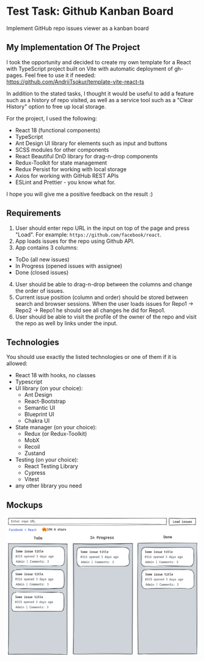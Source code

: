 # Test Task: Github Kanban Board

Implement GitHub repo issues viewer as a kanban board

## My Implementation Of The Project

I took the opportunity and decided to create my own template for a React with
TypeScript project built on Vite with automatic deployment of gh-pages. Feel
free to use it if needed: https://github.com/AndriiTsokur/template-vite-react-ts

In addition to the stated tasks, I thought it would be useful to add a feature
such as a history of repo visited, as well as a service tool such as a "Clear
History" option to free up local storage.

For the project, I used the following:

- React 18 (functional components)
- TypeScript
- Ant Design UI library for elements such as input and buttons
- SCSS modules for other components
- React Beautiful DnD library for drag-n-drop components
- Redux-Toolkit for state management
- Redux Persist for working with local storage
- Axios for working with GitHub REST APIs
- ESLint and Prettier - you know what for.

I hope you will give me a positive feedback on the result :)

## Requirements

1. User should enter repo URL in the input on top of the page and press "Load".
   For example: `https://github.com/facebook/react`.
2. App loads issues for the repo using Github API.
3. App contains 3 columns:

- ToDo (all new issues)
- In Progress (opened issues with assignee)
- Done (closed issues)

4. User should be able to drag-n-drop between the columns and change the order
   of issues.
5. Current issue position (column and order) should be stored between search and
   browser sessions. When the user loads issues for Repo1 -> Repo2 -> Repo1 he
   should see all changes he did for Repo1.
6. User should be able to visit the profile of the owner of the repo and visit
   the repo as well by links under the input.

## Technologies

You should use exactly the listed technologies or one of them if it is allowed:

- React 18 with hooks, no classes
- Typescript
- UI library (on your choice):
  - Ant Design
  - React-Bootstrap
  - Semantic UI
  - Blueprint UI
  - Chakra UI
- State manager (on your choice):
  - Redux (or Redux-Toolkit)
  - MobX
  - Recoil
  - Zustand
- Testing (on your choice):
  - React Testing Library
  - Cypress
  - Vitest
- any other library you need

## Mockups

![Design](./public/design.png)

